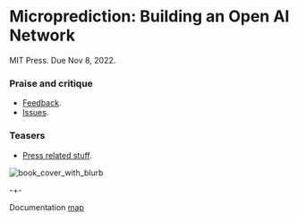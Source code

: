 # Microprediction: Building an Open AI Network

MIT Press. Due Nov 8, 2022. 

### Praise and critique

 - [Feedback](https://github.com/microprediction/building_an_open_ai_network/blob/main/feedback.md).
 - [Issues](https://github.com/microprediction/building_an_open_ai_network/issues). 

### Teasers

  - [Press related stuff](https://github.com/microprediction/building_an_open_ai_network/blob/main/docs/press.md). 



![book_cover_with_blurb](/microprediction/assets/images/book_cover_with_blurb.png)

-+- 

Documentation [map](https://microprediction.github.io/microprediction/map.html)
 
